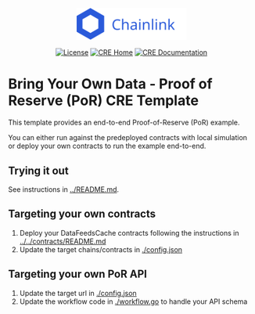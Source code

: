 <div style="text-align:center" align="center">
    <a href="https://chain.link" target="_blank">
        <img src="https://raw.githubusercontent.com/smartcontractkit/chainlink/develop/docs/logo-chainlink-blue.svg" width="225" alt="Chainlink logo">
    </a>

[![License](https://img.shields.io/badge/license-MIT-blue)](https://github.com/smartcontractkit/cre-templates/blob/main/LICENSE)
[![CRE Home](https://img.shields.io/static/v1?label=CRE&message=Home&color=blue)](https://chain.link/chainlink-runtime-environment)
[![CRE Documentation](https://img.shields.io/static/v1?label=CRE&message=Docs&color=blue)](https://docs.chain.link/cre)

</div>

# Bring Your Own Data - Proof of Reserve (PoR) CRE Template

This template provides an end-to-end Proof-of-Reserve (PoR) example.

You can either run against the predeployed contracts with local simulation
or deploy your own contracts to run the example end-to-end.

## Trying it out

See instructions in [../README.md](../README.md).

## Targeting your own contracts

1. Deploy your DataFeedsCache contracts following the instructions in [../../contracts/README.md](../../contracts/README.md])
2. Update the target chains/contracts in [./config.json](./config.json)

## Targeting your own PoR API

1. Update the target url in [./config.json](./config.json)
2. Update the workflow code in [./workflow.go](./workflow.go) to handle your API schema
